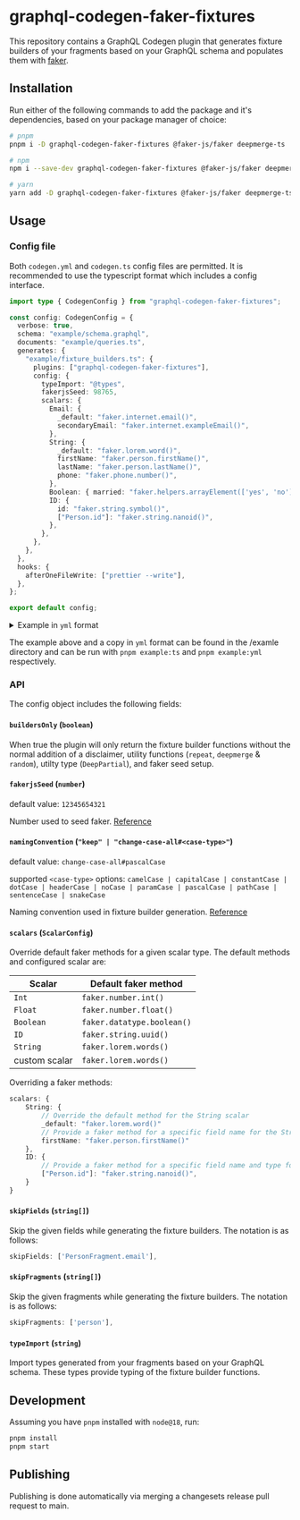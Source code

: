 # graphql-codegen-faker-fixtures

This repository contains a GraphQL Codegen plugin that generates fixture builders of your fragments based on your GraphQL schema and populates them with [faker](https://github.com/faker-js/faker).

## Installation

Run either of the following commands to add the package and it's dependencies, based on your package manager of choice:

```sh
# pnpm
pnpm i -D graphql-codegen-faker-fixtures @faker-js/faker deepmerge-ts

# npm
npm i --save-dev graphql-codegen-faker-fixtures @faker-js/faker deepmerge-ts

# yarn
yarn add -D graphql-codegen-faker-fixtures @faker-js/faker deepmerge-ts
```

## Usage

### Config file

Both `codegen.yml` and `codegen.ts` config files are permitted. It is recommended to use the typescript format which includes a config interface.

```typescript
import type { CodegenConfig } from "graphql-codegen-faker-fixtures";

const config: CodegenConfig = {
  verbose: true,
  schema: "example/schema.graphql",
  documents: "example/queries.ts",
  generates: {
    "example/fixture_builders.ts": {
      plugins: ["graphql-codegen-faker-fixtures"],
      config: {
        typeImport: "@types",
        fakerjsSeed: 98765,
        scalars: {
          Email: {
            _default: "faker.internet.email()",
            secondaryEmail: "faker.internet.exampleEmail()",
          },
          String: {
            _default: "faker.lorem.word()",
            firstName: "faker.person.firstName()",
            lastName: "faker.person.lastName()",
            phone: "faker.phone.number()",
          },
          Boolean: { married: "faker.helpers.arrayElement(['yes', 'no'])" },
          ID: {
            id: "faker.string.symbol()",
            ["Person.id"]: "faker.string.nanoid()",
          },
        },
      },
    },
  },
  hooks: {
    afterOneFileWrite: ["prettier --write"],
  },
};

export default config;
```

<details>
<summary>Example in <code>yml</code> format</summary>

```yml
schema: example/schema.graphql
documents: example/queries.ts
verbose: true
generates:
  example/fixture_builders.ts:
    plugins:
      - graphql-codegen-faker-fixtures
    config:
      typeImport: "@types"
      fakerjsSeed: 98765
      scalars:
        Email:
          _default: faker.internet.email()
          secondaryEmail: faker.internet.exampleEmail()
        String:
          _default: faker.lorem.word()
          firstName: faker.person.firstName()
          lastName: faker.person.lastName()
          phone: faker.phone.number()
        Boolean:
          married: faker.helpers.arrayElement(['yes', 'no'])
        ID:
          id: faker.string.symbol()
          Person.id: faker.string.nanoid()
hooks:
  afterOneFileWrite:
    - prettier --write
```

</details>

The example above and a copy in `yml` format can be found in the /examle directory and can be run with `pnpm example:ts` and `pnpm example:yml` respectively.

### API

The config object includes the following fields:

#### `buildersOnly` (`boolean`)

When true the plugin will only return the fixture builder functions without the normal addition of a disclaimer, utility functions (`repeat`, `deepmerge` & `random`), utilty type (`DeepPartial`), and faker seed setup.

#### `fakerjsSeed` (`number`)

default value: `12345654321`

Number used to seed faker.
[Reference](https://fakerjs.dev/guide/usage.html#reproducible-results)

#### `namingConvention` (`"keep" | "change-case-all#<case-type>"`)

default value: `change-case-all#pascalCase`

supported `<case-type>` options: `camelCase | capitalCase | constantCase | dotCase | headerCase | noCase | paramCase | pascalCase | pathCase | sentenceCase | snakeCase`

Naming convention used in fixture builder generation.
[Reference](https://github.com/btxtiger/change-case-all)

#### `scalars` (`ScalarConfig`)

Override default faker methods for a given scalar type. The default methods and configured scalar are:

| Scalar        | Default faker method       |
| ------------- | -------------------------- |
| `Int`         | `faker.number.int()`       |
| `Float`       | `faker.number.float()`     |
| `Boolean`     | `faker.datatype.boolean()` |
| `ID`          | `faker.string.uuid()`      |
| `String`      | `faker.lorem.words()`      |
| custom scalar | `faker.lorem.words()`      |

Overriding a faker methods:

```typescript
scalars: {
    String: {
        // Override the default method for the String scalar
        _default: "faker.lorem.word()"
        // Provide a faker method for a specific field name for the String scalar
        firstName: "faker.person.firstName()"
    },
    ID: {
        // Provide a faker method for a specific field name and type for the ID scalar
        ["Person.id"]: "faker.string.nanoid()",
    }
}
```

#### `skipFields` (`string[]`)

Skip the given fields while generating the fixture builders. The notation is as follows:

```typescript
skipFields: ['PersonFragment.email'],
```

#### `skipFragments` (`string[]`)

Skip the given fragments while generating the fixture builders. The notation is as follows:

```typescript
skipFragments: ['person'],
```

#### `typeImport` (`string`)

Import types generated from your fragments based on your GraphQL schema. These types provide typing of the fixture builder functions.

## Development

Assuming you have `pnpm` installed with `node@18`, run:

```sh
pnpm install
pnpm start
```

## Publishing

Publishing is done automatically via merging a changesets release pull request to main.
